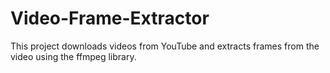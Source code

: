 # Video-Frame-Extractor
This project downloads videos from YouTube and extracts frames from the video using the ffmpeg library.
